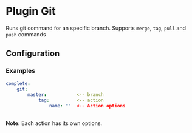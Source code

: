 Plugin Git
==========

Runs git command for an specific branch. Supports `merge`, `tag`, `pull` and `push` commands

Configuration
-------------

### Examples

```yaml
complete:
	git:
	    master:           <-- branch
	        tag:          <-- action
	            name: ""  <-- Action options
    
```

**Note:** Each action has its own options. 
